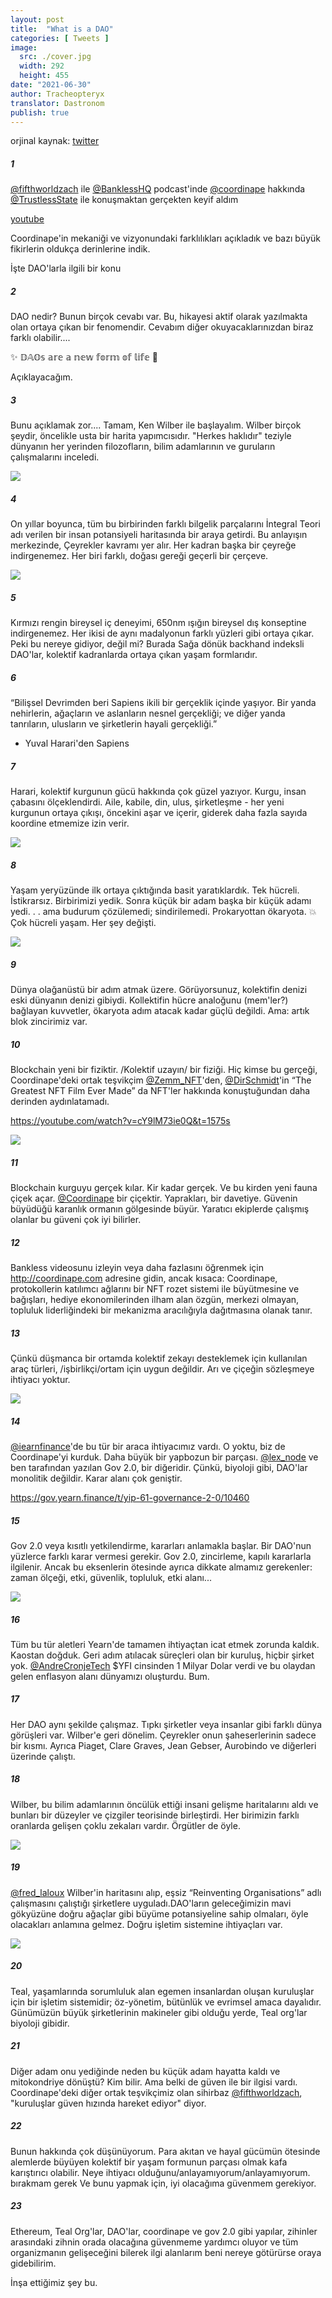 ```yaml
---
layout: post
title:  "What is a DAO"
categories: [ Tweets ]
image:
  src: ./cover.jpg
  width: 292
  height: 455
date: "2021-06-30"
author: Tracheopteryx
translator: Dastronom
publish: true
---
```


orjinal kaynak: [twitter](https://twitter.com/tracheopteryx/status/1410243752434753547)

##### 1
[@fifthworldzach](https://twitter.com/fifthworldzach) ile [@BanklessHQ](https://twitter.com/BanklessHQ) podcast'inde [@coordinape](https://twitter.com/coordinape) hakkında [@TrustlessState](https://twitter.com/TrustlessState) ile konuşmaktan gerçekten keyif aldım

[youtube](https://www.youtube.com/watch?v=JM0zF3AzFno)

Coordinape'in mekaniği ve vizyonundaki farklılıkları açıkladık ve bazı büyük fikirlerin oldukça derinlerine indik.

İşte DAO'larla ilgili bir konu

##### 2
DAO nedir? Bunun birçok cevabı var. Bu, hikayesi aktif olarak yazılmakta olan ortaya çıkan bir fenomendir. Cevabım diğer okuyacaklarınızdan biraz farklı olabilir....

✨ 𝔻𝔸𝕆𝕤 𝕒𝕣𝕖 𝕒 𝕟𝕖𝕨 𝕗𝕠𝕣𝕞 𝕠𝕗 𝕝𝕚𝕗𝕖 🧫

Açıklayacağım.

##### 3
Bunu açıklamak zor.... Tamam, Ken Wilber ile başlayalım. Wilber birçok şeydir, öncelikle usta bir harita yapımcısıdır. "Herkes haklıdır" teziyle dünyanın her yerinden filozofların, bilim adamlarının ve guruların çalışmalarını inceledi.

![](1.jpg?w=292&h=455)

##### 4
On yıllar boyunca, tüm bu birbirinden farklı bilgelik parçalarını İntegral Teori adı verilen bir insan potansiyeli haritasında bir araya getirdi. Bu anlayışın merkezinde, Çeyrekler kavramı yer alır. Her kadran başka bir çeyreğe indirgenemez. Her biri farklı, doğası gereği geçerli bir çerçeve.

![](2.jpg?w=472&h=466)

##### 5
Kırmızı rengin bireysel iç deneyimi, 650nm ışığın bireysel dış konseptine indirgenemez. Her ikisi de aynı madalyonun farklı yüzleri gibi ortaya çıkar. Peki bu nereye gidiyor, değil mi? Burada Sağa dönük backhand indeksli DAO'lar, kolektif kadranlarda ortaya çıkan yaşam formlarıdır.

##### 6
“Bilişsel Devrimden beri Sapiens ikili bir gerçeklik içinde yaşıyor. Bir yanda nehirlerin, ağaçların ve aslanların nesnel gerçekliği; ve diğer yanda tanrıların, ulusların ve şirketlerin hayali gerçekliği.”
- Yuval Harari'den Sapiens

##### 7
Harari, kolektif kurgunun gücü hakkında çok güzel yazıyor. Kurgu, insan çabasını ölçeklendirdi. Aile, kabile, din, ulus, şirketleşme - her yeni kurgunun ortaya çıkışı, öncekini aşar ve içerir, giderek daha fazla sayıda koordine etmemize izin verir.

![](3.jpg?w=511&h=680)

##### 8
Yaşam yeryüzünde ilk ortaya çıktığında basit yaratıklardık. Tek hücreli. İstikrarsız. Birbirimizi yedik. Sonra küçük bir adam başka bir küçük adamı yedi. . . ama budurum çözülemedi; sindirilemedi. Prokaryottan ökaryota. 💥 Çok hücreli yaşam. Her şey değişti.

![](4.jpg?w=680&h=379)

##### 9
Dünya olağanüstü bir adım atmak üzere. Görüyorsunuz, kolektifin denizi eski dünyanın denizi gibiydi. Kollektifin hücre analoğunu (mem'ler?) bağlayan kuvvetler, ökaryota adım atacak kadar güçlü değildi. Ama: artık blok zincirimiz var.

##### 10
Blockchain yeni bir fiziktir. /Kolektif uzayın/ bir fiziği. Hiç kimse bu gerçeği, Coordinape'deki ortak teşvikçim [@Zemm_NFT](https://twitter.com/Zemm_NFT)'den, [@DirSchmidt](https://twitter.com/DirSchmidt)'in “The Greatest NFT Film Ever Made” da NFT'ler hakkında konuştuğundan daha derinden aydınlatamadı.

https://youtube.com/watch?v=cY9lM73ie0Q&t=1575s

![](5.jpg?w=650&h=1621)

##### 11
Blockchain kurguyu gerçek kılar. Kir kadar gerçek. Ve bu kirden yeni fauna çiçek açar. [@Coordinape](https://twitter.com/coordinape) bir çiçektir. Yaprakları, bir davetiye. Güvenin büyüdüğü karanlık ormanın gölgesinde büyür. Yaratıcı ekiplerde çalışmış olanlar bu güveni çok iyi bilirler.

##### 12
Bankless videosunu izleyin veya daha fazlasını öğrenmek için http://coordinape.com adresine gidin, ancak kısaca: Coordinape, protokollerin katılımcı ağlarını bir NFT rozet sistemi ile büyütmesine ve bağışları, hediye ekonomilerinden ilham alan özgün, merkezi olmayan, topluluk liderliğindeki bir mekanizma aracılığıyla dağıtmasına olanak tanır.

##### 13
Çünkü düşmanca bir ortamda kolektif zekayı desteklemek için kullanılan araç türleri, /işbirlikçi/ortam için uygun değildir. Arı ve çiçeğin sözleşmeye ihtiyacı yoktur.

![](6.jpg?w=680&h=523)

##### 14
[@iearnfinance](https://twitter.com/iearnfinance)'de bu tür bir araca ihtiyacımız vardı. O yoktu, biz de Coordinape'yi kurduk. Daha büyük bir yapbozun bir parçası. [@lex_node](https://twitter.com/lex_node) ve ben tarafından yazılan Gov 2.0, bir diğeridir. Çünkü, biyoloji gibi, DAO'lar monolitik değildir. Karar alanı çok geniştir.

https://gov.yearn.finance/t/yip-61-governance-2-0/10460

##### 15
Gov 2.0 veya kısıtlı yetkilendirme, kararları anlamakla başlar. Bir DAO'nun yüzlerce farklı karar vermesi gerekir. Gov 2.0, zincirleme, kapılı kararlarla ilgilenir. Ancak bu eksenlerin ötesinde ayrıca dikkate almamız gerekenler: zaman ölçeği, etki, güvenlik, topluluk, etki alanı...

![](7.png?w=1450&h=496)

##### 16
Tüm bu tür aletleri Yearn'de tamamen ihtiyaçtan icat etmek zorunda kaldık. Kaostan doğduk. Geri adım atılacak süreçleri olan bir kuruluş, hiçbir şirket yok. [@AndreCronjeTech](https://twitter.com/AndreCronjeTech) $YFI cinsinden 1 Milyar Dolar verdi ve bu olaydan gelen enflasyon alanı dünyamızı oluşturdu. Bum.

##### 17
Her DAO aynı şekilde çalışmaz. Tıpkı şirketler veya insanlar gibi farklı dünya görüşleri var. Wilber'e geri dönelim. Çeyrekler onun şaheserlerinin sadece bir kısmı. Ayrıca Piaget, Clare Graves, Jean Gebser, Aurobindo ve diğerleri üzerinde çalıştı.

##### 18
Wilber, bu bilim adamlarının öncülük ettiği insani gelişme haritalarını aldı ve bunları bir düzeyler ve çizgiler teorisinde birleştirdi. Her birimizin farklı oranlarda gelişen çoklu zekaları vardır. Örgütler de öyle.

![](8.jpg?w=680&h=451)

##### 19
[@fred_laloux](https://twitter.com/fred_laloux) Wilber'in haritasını alıp, eşsiz “Reinventing Organisations” adlı çalışmasını çalıştığı şirketlere uyguladı.DAO'ların geleceğimizin mavi gökyüzüne doğru ağaçlar gibi büyüme potansiyeline sahip olmaları, öyle olacakları anlamına gelmez. Doğru işletim sistemine ihtiyaçları var.

![](9.png?w=360&h=162)

##### 20
Teal, yaşamlarında sorumluluk alan egemen insanlardan oluşan kuruluşlar için bir işletim sistemidir; öz-yönetim, bütünlük ve evrimsel amaca dayalıdır. Günümüzün büyük şirketlerinin makineler gibi olduğu yerde, Teal org'lar biyoloji gibidir.

##### 21
Diğer adam onu yediğinde neden bu küçük adam hayatta kaldı ve mitokondriye dönüştü? Kim bilir. Ama belki de güven ile bir ilgisi vardı. Coordinape'deki diğer ortak teşvikçimiz olan sihirbaz [@fifthworldzach](https://twitter.com/fifthworldzach), "kuruluşlar güven hızında hareket ediyor" diyor.

##### 22
Bunun hakkında çok düşünüyorum. Para akıtan ve hayal gücümün ötesinde alemlerde büyüyen kolektif bir yaşam formunun parçası olmak kafa karıştırıcı olabilir. Neye ihtiyacı olduğunu/anlayamıyorum/anlayamıyorum. bırakmam gerek Ve bunu yapmak için, iyi olacağıma güvenmem gerekiyor.

##### 23
Ethereum, Teal Org'lar, DAO'lar, coordinape ve gov 2.0 gibi yapılar, zihinler arasındaki zihnin orada olacağına güvenmeme yardımcı oluyor ve tüm organizmanın gelişeceğini bilerek ilgi alanlarım beni nereye götürürse oraya gidebilirim.

İnşa ettiğimiz şey bu.

